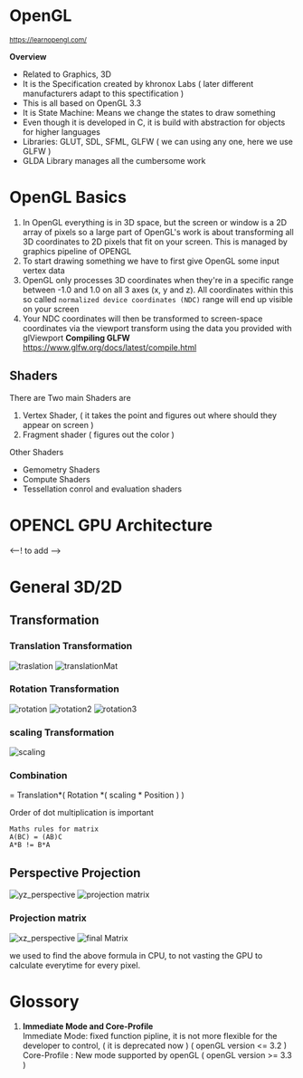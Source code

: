 # OpenGL

<sub>https://learnopengl.com/</sub>

**Overview**  
- Related to Graphics, 3D
- It is the Specification created by khronox Labs ( later different manufacturers adapt to this spectification )
- This is all based on OpenGL 3.3
- It is State Machine: Means we change the states to draw something
- Even though it is developed in C, it is build with abstraction for objects for higher languages
- Libraries: GLUT, SDL, SFML, GLFW ( we can using any one, here we use GLFW )
- GLDA Library manages all the cumbersome work

# OpenGL Basics
1. In OpenGL everything is in 3D space, but the screen or window is a 2D array of pixels so a large part of OpenGL's work is about transforming all 3D coordinates to 2D pixels that fit on your screen. This is managed by graphics pipeline of OPENGL
2. To start drawing something we have to first give OpenGL some input vertex data
3. OpenGL only processes 3D coordinates when they're in a specific range between -1.0 and 1.0 on all 3 axes (x, y and z). All coordinates within this so called `normalized device coordinates (NDC)` range will end up visible on your screen
4. Your NDC coordinates will then be transformed to screen-space coordinates via the viewport transform using the data you provided with glViewport
**Compiling GLFW**  
https://www.glfw.org/docs/latest/compile.html 

## Shaders
There are Two main Shaders are
1. Vertex Shader, ( it takes the point and figures out where should they appear on screen )
2. Fragment shader ( figures out the color )

Other Shaders  
* Gemometry Shaders
* Compute Shaders
* Tessellation conrol and evaluation shaders

# OPENCL GPU Architecture
<--! to add -->

# General 3D/2D
## Transformation
### Translation Transformation
![traslation](img/translation.png)
![translationMat](img/translation2.png)

### Rotation Transformation
![rotation](img/Rotation.png)
![rotation2](img/rotation2.png)
![rotation3](img/rotation3.png)

### scaling Transformation
![scaling](img/scaling.png)

### Combination
= Translation*( Rotation *( scaling * Position ) )

Order of dot multiplication is important

~~~Maths
Maths rules for matrix 
A(BC) = (AB)C
A*B != B*A
~~~
## Perspective Projection
![yz_perspective](img/yzPerspective.png)
![projection matrix](img/ProjectionMatrix.png)

### Projection matrix
![xz_perspective](img/xzPrespective.png)
![final Matrix](img/ProjectionMatrix.png)


we used to find the above formula in CPU, to not vasting the GPU to calculate everytime for every pixel.


# Glossory
1. **Immediate Mode and Core-Profile**  
    Immediate Mode: fixed function pipline, it is not more flexible for the developer to control, ( it is deprecated now ) ( openGL version <= 3.2 )
    Core-Profile : New mode supported by openGL ( openGL version >= 3.3 )